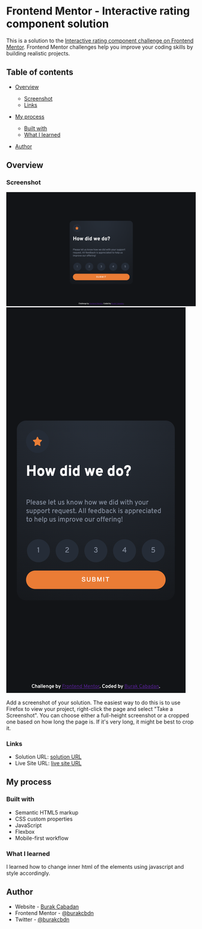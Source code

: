 # Frontend Mentor - Interactive rating component solution

This is a solution to the [Interactive rating component challenge on Frontend Mentor](https://www.frontendmentor.io/challenges/interactive-rating-component-koxpeBUmI). Frontend Mentor challenges help you improve your coding skills by building realistic projects. 

## Table of contents

- [Overview](#overview)
  - [Screenshot](#screenshot)
  - [Links](#links)
  
- [My process](#my-process)
  - [Built with](#built-with)
  - [What I learned](#what-i-learned)
- [Author](#author)

## Overview

### Screenshot

![](./screenshots/ss-desktop.png)
![](./screenshots/ss-mobile.png)


Add a screenshot of your solution. The easiest way to do this is to use Firefox to view your project, right-click the page and select "Take a Screenshot". You can choose either a full-height screenshot or a cropped one based on how long the page is. If it's very long, it might be best to crop it.

### Links

- Solution URL: [solution URL](https://github.com/burakcbdn/frontendmentor/tree/main/2)
- Live Site URL: [live site URL](https://frontendmentor-peach.vercel.app/2/)

## My process

### Built with

- Semantic HTML5 markup
- CSS custom properties
- JavaScript
- Flexbox
- Mobile-first workflow

### What I learned

I learned how to change inner html of the elements using javascript and style accordingly.

## Author

- Website - [Burak Cabadan](https://www.burakcbdn.me)
- Frontend Mentor - [@burakcbdn](https://www.frontendmentor.io/profile/burakcbdn)
- Twitter - [@burakcbdn](https://www.twitter.com/burakcbdn)

